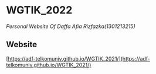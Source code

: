 # WGTIK_2022
*Personal Website Of Daffa Afia Rizfazka(1301213215)*

## Website
[https://adf-telkomuniv.github.io/WGTIK_2021/](https://adf-telkomuniv.github.io/WGTIK_2021/)
